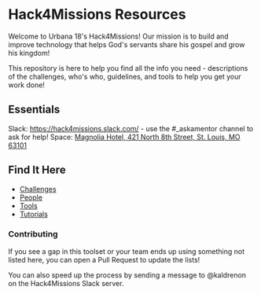 # Hack4Missions Resources

Welcome to Urbana 18's Hack4Missions! Our mission is to build and improve technology that helps God's servants share his gospel and grow his kingdom!

This repository is here to help you find all the info you need - descriptions of the challenges, who's who, guidelines, and tools to help you get your work done!

## Essentials

Slack: https://hack4missions.slack.com/ - use the #_askamentor channel to ask for help!
Space: [Magnolia Hotel, 421 North 8th Street, St. Louis, MO 63101](https://www.google.com/maps/place/Magnolia+Hotel+St.+Louis,+a+Tribute+Portfolio+Hotel/@38.6299843,-90.1921635,15z/data=!4m5!3m4!1s0x0:0x42ef7477f3607a18!8m2!3d38.6299843!4d-90.1921635)

## Find It Here

 - [Challenges](challenges/README.md)
 - [People](people/README.md)
 - [Tools](tools/README.md)
 - [Tutorials](tutorials/README.md)

### Contributing

If you see a gap in this toolset or your team ends up using something not listed here, you can open a Pull Request to update the lists!

You can also speed up the process by sending a message to @kaldrenon on the Hack4Missions Slack server.
